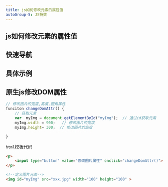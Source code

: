 ```yaml
---
title: js如何修改元素的属性值
autoGroup-5: JS特效
---
```


## js如何修改元素的属性值

## 快速导航

<TOC />

## 具体示例

<jingdiantexiao-changeAttr />

## 原生js修改DOM属性

```js
// 修改图片的宽度,高度,圆角属性
funciton changeDomAttr() {
    // 获取元素
    var  myImg = document.getElementById("myImg");  // 通过id获取元素
    myImg.width = 900;   // 修改图片的宽度
    myImg.height= 300;  // 修改图片的高度

}
```
`html`模板代码
```html
<p>
    <input type="button" value="修改图片属性" onclick="changeDomAttr()">
</p>

<!--定义图片元素-->
<img id="myImg" src="xxx.jpg" width="100" height="100" >
```


<footer-FooterLink :isShareLink="true" :isDaShang="true" />
<footer-FeedBack />